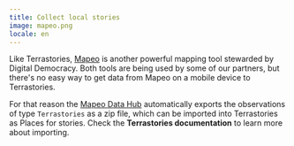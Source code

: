 ```yaml
---
title: Collect local stories
image: mapeo.png
locale: en
---
```


Like Terrastories, [Mapeo](/mapping-and-monitoring) is another powerful mapping tool stewarded by Digital Democracy. Both tools are being used by some of our partners, but there's no easy way to get data from Mapeo on a mobile device to Terrastories.

For that reason the [Mapeo Data Hub](/mapping-and-monitoring#mapeo-data-hub) automatically exports the observations of type `Terrastories` as a zip file, which can be imported into Terrastories as Places for stories. Check the **Terrastories documentation** to learn more about importing.

<app-button :color="true" localUrl=":8081/files/terrastories/import/" text="Terrastories places file"></app-button>

<app-button localUrl=":8086/all/https://docs.terrastories.app/using-terrastories/using-the-terrastories-member-dashboard/importing-data/" text="Importing data"></app-button>

